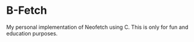 # B-Fetch
My personal implementation of Neofetch using C. This is only for fun and education purposes.
